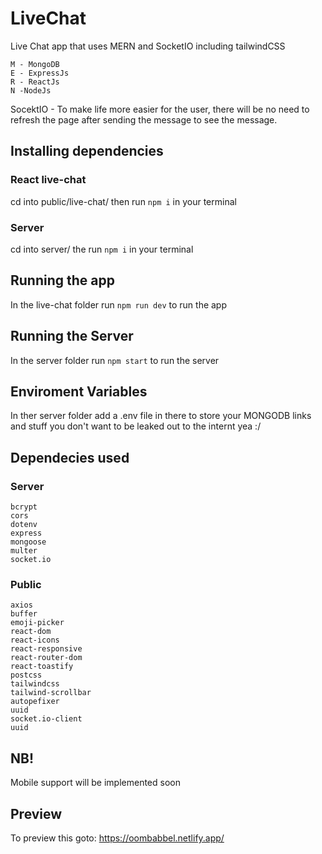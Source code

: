 # LiveChat
Live Chat app that uses MERN and SocketIO including tailwindCSS
  
    M - MongoDB
    E - ExpressJs
    R - ReactJs
    N -NodeJs

SocektIO - To make life more easier for the user, there will be no need to refresh the page after sending the message to see the message.

## Installing dependencies
### React live-chat
  cd into public/live-chat/ then run `npm i` in your terminal
### Server
  cd into server/ the run `npm i` in your terminal
  
## Running the app
  In the live-chat folder run `npm run dev` to run the app
  
## Running the Server
  In the server folder run `npm start` to run the server

## Enviroment Variables
  In ther server folder add a .env file in there to store your MONGODB links and stuff you don't want to be leaked out to the internt yea :/
  
## Dependecies used
### Server
    bcrypt
    cors
    dotenv
    express
    mongoose
    multer
    socket.io
   
### Public
    axios
    buffer
    emoji-picker
    react-dom
    react-icons
    react-responsive
    react-router-dom
    react-toastify
    postcss
    tailwindcss
    tailwind-scrollbar
    autopefixer
    uuid
    socket.io-client
    uuid

## NB!
  Mobile support will be implemented soon

## Preview
  To preview this goto: 
    https://oombabbel.netlify.app/
